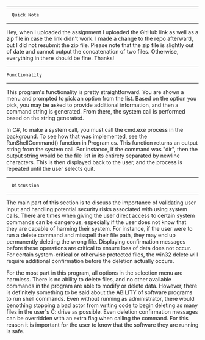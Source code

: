-----------------------
      Quick Note
-----------------------

Hey, when I uploaded the assignment I uploaded the GitHub link as well as a zip file in case the link didn't work. I made a
change to the repo afterward, but I did not resubmit the zip file. Please note that the zip file is slightly out of date
and cannot output the concatenation of two files. Otherwise, everything in there should be fine. Thanks!
 
 ----------------------
    Functionality
----------------------

This program's functionality is pretty straightforward. You are shown a menu and prompted to pick an option from the list.
Based on the option you pick, you may be asked to provide additional information, and then a command string is generated.
From there, the system call is performed based on the string generated.

In C#, to make a system call, you must call the cmd.exe process in the background. To see how that was implemented, see
the RunShellCommand() function in Program.cs. This function returns an output string from the system call. For instance, if
the command was "dir", then the output string would be the file list in its entirety separated by newline characters. This
is then displayed back to the user, and the process is repeated until the user selects quit.

----------------------
      Discussion
----------------------

The main part of this section is to discuss the importance of validating user input and handling potential security
risks associated with using system calls. There are times when giving the user direct access to certain system commands
can be dangerous, especially if the user does not know that they are capable of harming their system. For instance, if
the user were to run a delete command and misspell their file path, they may end up permanently deleting the wrong file.
Displaying confirmation messages before these operations are critical to ensure loss of data does not occur. For certain
system-critical or otherwise protected files, the win32 delete will require additional confirmation before the deletion
actually occurs.

For the most part in this program, all options in the selection menu are harmless. There is no ability to delete files,
and no other available commands in the program are able to modify or delete data. However, there is definitely something
to be said about the ABILITY of software programs to run shell commands. Even without running as administrator, there
would benothing stopping a bad actor from writing code to begin deleting as many files in the user's C: drive as possible.
Even deletion confirmation messages can be overridden with an extra flag when calling the command. For this reason it is
important for the user to know that the software they are running is safe.
